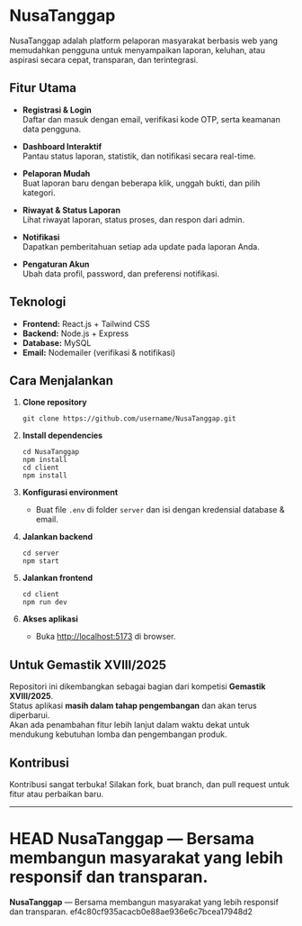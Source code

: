 # NusaTanggap

NusaTanggap adalah platform pelaporan masyarakat berbasis web yang memudahkan pengguna untuk menyampaikan laporan, keluhan, atau aspirasi secara cepat, transparan, dan terintegrasi.

## Fitur Utama

- **Registrasi & Login**  
  Daftar dan masuk dengan email, verifikasi kode OTP, serta keamanan data pengguna.

- **Dashboard Interaktif**  
  Pantau status laporan, statistik, dan notifikasi secara real-time.

- **Pelaporan Mudah**  
  Buat laporan baru dengan beberapa klik, unggah bukti, dan pilih kategori.

- **Riwayat & Status Laporan**  
  Lihat riwayat laporan, status proses, dan respon dari admin.

- **Notifikasi**  
  Dapatkan pemberitahuan setiap ada update pada laporan Anda.

- **Pengaturan Akun**  
  Ubah data profil, password, dan preferensi notifikasi.

## Teknologi

- **Frontend:** React.js + Tailwind CSS
- **Backend:** Node.js + Express
- **Database:** MySQL
- **Email:** Nodemailer (verifikasi & notifikasi)

## Cara Menjalankan

1. **Clone repository**
   ```
   git clone https://github.com/username/NusaTanggap.git
   ```

2. **Install dependencies**
   ```
   cd NusaTanggap
   npm install
   cd client
   npm install
   ```

3. **Konfigurasi environment**
   - Buat file `.env` di folder `server` dan isi dengan kredensial database & email.

4. **Jalankan backend**
   ```
   cd server
   npm start
   ```

5. **Jalankan frontend**
   ```
   cd client
   npm run dev
   ```

6. **Akses aplikasi**
   - Buka [http://localhost:5173](http://localhost:5173) di browser.

## Untuk Gemastik XVIII/2025

Repositori ini dikembangkan sebagai bagian dari kompetisi **Gemastik XVIII/2025**.  
Status aplikasi **masih dalam tahap pengembangan** dan akan terus diperbarui.  
Akan ada penambahan fitur lebih lanjut dalam waktu dekat untuk mendukung kebutuhan lomba dan pengembangan produk.

## Kontribusi

Kontribusi sangat terbuka! Silakan fork, buat branch, dan pull request untuk fitur atau perbaikan baru.

---

HEAD
**NusaTanggap** — Bersama membangun masyarakat yang lebih responsif dan transparan.
=======
**NusaTanggap** — Bersama membangun masyarakat yang lebih responsif dan transparan. ef4c80cf935acacb0e88ae936e6c7bcea17948d2
